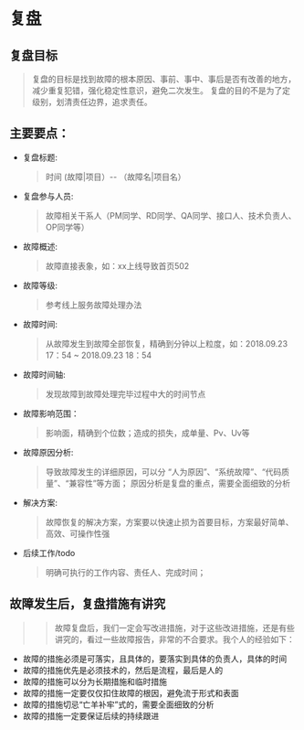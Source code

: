 # 复盘

## 复盘目标
> 复盘的目标是找到故障的根本原因、事前、事中、事后是否有改善的地方，减少重复犯错，强化稳定性意识，避免二次发生。
复盘的目的不是为了定级别，划清责任边界，追求责任。

## 主要要点：
- 复盘标题:
  > 时间 (故障|项目）-- （故障名|项目名）
- 复盘参与人员:
  > 故障相关干系人（PM同学、RD同学、QA同学、接口人、技术负责人、OP同学等）
- 故障概述:
  > 故障直接表象，如：xx上线导致首页502
- 故障等级:
  > 参考线上服务故障处理办法
- 故障时间:
  > 从故障发生到故障全部恢复，精确到分钟以上粒度，如：2018.09.23 17：54 ~ 2018.09.23 18：54
- 故障时间轴:
  > 发现故障到故障处理完毕过程中大的时间节点
- 故障影响范围：
  > 影响面，精确到个位数；造成的损失，成单量、Pv、Uv等
- 故障原因分析:
  > 导致故障发生的详细原因，可以分 “人为原因”、“系统故障”、“代码质量”、“兼容性”等方面；
  原因分析是复盘的重点，需要全面细致的分析
- 解决方案:
  > 故障恢复的解决方案，方案要以快速止损为首要目标，方案最好简单、高效、可操作性强
- 后续工作/todo
  > 明确可执行的工作内容、责任人、完成时间；
  
## 故障发生后，复盘措施有讲究
>> 故障复盘后，我们一定会写改进措施，对于这些改进措施，还是有些讲究的，看过一些故障报告，非常的不合要求。我个人的经验如下：
- 故障的措施必须是可落实，且具体的，要落实到具体的负责人，具体的时间
- 故障的措施优先是必须技术的，然后是流程，最后是人的
- 故障的措施可以分为长期措施和临时措施
- 故障的措施一定要仅仅扣住故障的根因，避免流于形式和表面
- 故障的措施切忌“亡羊补牢”式的，需要全面细致的分析
- 故障的措施一定要保证后续的持续跟进
